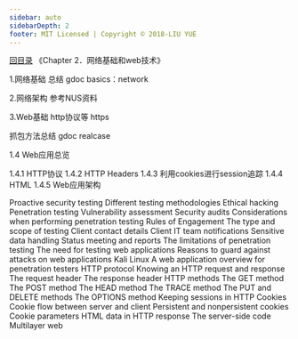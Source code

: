 ```yaml
---
sidebar: auto
sidebarDepth: 2
footer: MIT Licensed | Copyright © 2018-LIU YUE
---
```


[回目录](/docs/coder2hacker)  《Chapter 2．网络基础和web技术》

1.网络基础
总结 gdoc basics：network

2.网络架构 参考NUS资料

3.Web基础
http协议等
https

抓包方法总结 gdoc realcase



1.4 Web应用总览

1.4.1 HTTP协议
1.4.2 HTTP Headers
1.4.3 利用cookies进行session追踪
1.4.4 HTML
1.4.5 Web应用架构
 
Proactive security testing
Different testing methodologies
Ethical hacking
Penetration testing
Vulnerability assessment
Security audits
Considerations when performing penetration testing
Rules of Engagement
The type and scope of testing
Client contact details
Client IT team notifications
Sensitive data handling
Status meeting and reports
The limitations of penetration testing
The need for testing web applications
Reasons to guard against attacks on web applications
Kali Linux
A web application overview for penetration testers
HTTP protocol
Knowing an HTTP request and response
The request header
The response header
HTTP methods
The GET method
The POST method
The HEAD method
The TRACE method
The PUT and DELETE methods
The OPTIONS method
Keeping sessions in HTTP
Cookies
Cookie flow between server and client
Persistent and nonpersistent cookies
Cookie parameters
HTML data in HTTP response
The server-side code
Multilayer web
